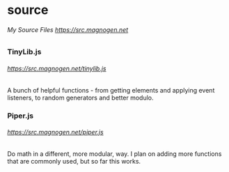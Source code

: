 # source
###### My Source Files https://src.magnogen.net

### TinyLib.js
###### https://src.magnogen.net/tinylib.js
A bunch of helpful functions - from getting elements and applying event listeners, to random generators and better modulo.

### Piper.js
###### https://src.magnogen.net/piper.js
Do math in a different, more modular, way. I plan on adding more functions that are commonly used, but so far this works.
